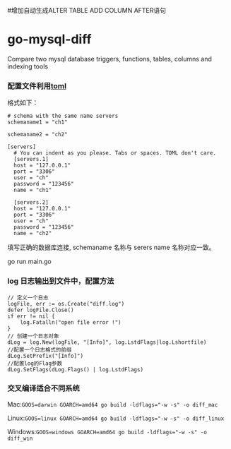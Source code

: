 #增加自动生成ALTER TABLE ADD COLUMN AFTER语句

# go-mysql-diff
Compare two mysql database triggers, functions, tables, columns and indexing tools

### 配置文件利用[toml](https://github.com/toml-lang/toml)
格式如下：

```
# schema with the same name servers 
schemaname1 = "ch1"

schemaname2 = "ch2"

[servers]
  # You can indent as you please. Tabs or spaces. TOML don't care.
  [servers.1]
  host = "127.0.0.1"
  port = "3306"
  user = "ch"
  password = "123456"
  name = "ch1"

  [servers.2]
  host = "127.0.0.1"
  port = "3306"
  user = "ch"
  password = "123456"
  name = "ch2"
```

填写正确的数据库连接, schemaname 名称与 serers name 名称对应一致。

go run main.go

### log 日志输出到文件中，配置方法

```
// 定义一个日志
logFile, err := os.Create("diff.log")
defer logFile.Close()
if err != nil {
	log.Fatalln("open file error !")
}
// 创建一个日志对象
dLog = log.New(logFile, "[Info]", log.LstdFlags|log.Lshortfile)
//配置一个日志格式的前缀
dLog.SetPrefix("[Info]")
//配置log的Flag参数
dLog.SetFlags(dLog.Flags() | log.LstdFlags)
```

### 交叉编译适合不同系统

Mac:`GOOS=darwin GOARCH=amd64 go build -ldflags="-w -s" -o diff_mac`

Linux:`GOOS=linux GOARCH=amd64 go build -ldflags="-w -s" -o diff_linux`

Windows:`GOOS=windows GOARCH=amd64 go build -ldflags="-w -s" -o diff_win`
